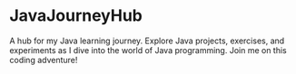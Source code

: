 # JavaJourneyHub
A hub for my Java learning journey. Explore Java projects, exercises, and experiments as I dive into the world of Java programming. Join me on this coding adventure!
